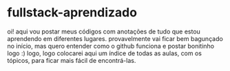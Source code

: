 # fullstack-aprendizado
oi! aqui vou postar meus códigos com anotações de tudo que estou aprendendo em diferentes lugares.
provavelmente vai ficar bem bagunçado no início, mas quero entender como o github funciona e postar bonitinho logo :)
logo, logo colocarei aqui um índice de todas as aulas, com os tópicos, para ficar mais fácil de encontrá-las.
